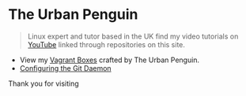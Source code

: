 # The Urban Penguin
> Linux expert and tutor based in the UK find my video tutorials on [YouTube](https://youtube.com/theurbanpenguin) linked through repositories on this site.

- View my [Vagrant Boxes](https://app.vagrantup.com/boxes/search?utf8=%E2%9C%93&sort=downloads&provider=&q=theurbanpenguin) crafted by The Urban Penguin.
- [Configuring the Git Daemon](https://theurbanpenguin.github.io/git-daemon/)

Thank you for visiting